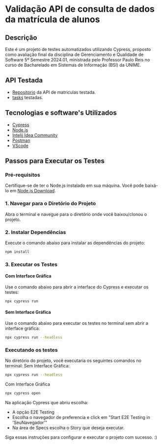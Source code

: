 # Validação API de consulta de dados da matrícula de alunos

## Descrição
Este é um projeto de testes automatizados utilizando Cypress, proposto como avaliação final da disciplina de Gerenciamento e Qualidade de Software 5º Semestre 2024.01, ministrada pelo Professor Paulo Reis no curso de Bacharelado em Sistemas de Informação (BSI) da UNIME.

## API Testada
 - [Repositorio](https://github.com/PHPauloReis/oficial2-matriculas-api/) da API de matriculas testada.
 - [tasks](https://github.com/MichelNsouza/Validacao_API_Matricula_Alunos/blob/main/tasks/Avalia%C3%A7%C3%A3o%20Oficial%202%20-%20Gerenciamento%20e%20Qualidade%20%202c1a8cb42e3042c89d47288a68b2ac8b.md) testadas.

## Tecnologias e software's Utilizados
- [Cypress](https://www.cypress.io/)
- [Node.js](https://nodejs.org/)
- [Intelij Idea Community](https://www.jetbrains.com/idea/download/)
- [Postman](https://www.postman.com/downloads/)
- [VScode](https://code.visualstudio.com/download)

## Passos para Executar os Testes

### Pré-requisitos
Certifique-se de ter o Node.js instalado em sua máquina. Você pode baixá-lo em [Node.js Download](https://nodejs.org/en/download/package-manager).

### 1. Navegar para o Diretório do Projeto
Abra o terminal e navegue para o diretório onde você baixou/clonou o projeto.

### 2. Instalar Dependências
Execute o comando abaixo para instalar as dependências do projeto:
```bash
npm install
```

### 3. Executar os Testes
#### Com Interface Gráfica
Use o comando abaixo para abrir a interface do Cypress e executar os testes:
```bash
npx cypress run
```

#### Sem Interface Gráfica
Use o comando abaixo para executar os testes no terminal sem abrir a interface gráfica:
```bash
npx cypress run --headless
```

### Executando os testes
No diretório do projeto, você executaria os seguintes comandos no terminal:
Sem Interface Gráfica:
```bash
npx cypress run --headless
```

Com Interface Gráfica
```bash
npx cypress open
```
Na aplicação Cypress que abriu escolha:
* A opção E2E Testing
* Escolha o navegador de preferencia e click em "Start E2E Testing in 'SeuNavegador'"
* Na área de Specs escolha o Story que deseja executar.

Siga essas instruções para configurar e executar o projeto com sucesso. :)


